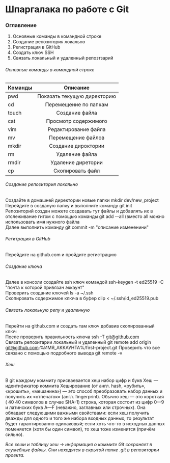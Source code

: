 # Шпаргалака по работе с Git
### Оглавление
1. Основные команды в командной строке
2. Создание репозитория локально
3. Регистрация в GitHub
4. Создать ключ SSH
5. Связать локальный и удаленный репозтзарий

###### *Основные команды в командной строке*
| Команды | Описание |
| ------- |:--------:|
| pwd     | Показать текущую директорию |
| cd      | Перемещение по папкам|
| touch   | Создание файла |
| cat     | Просмотр содержимого |
| vim     | Редактирование файла |
| mv      | Перемещение файлов |
| mkdir   | Создание дироктории |
| rm      | Удаление файла |
| rmdir   | Удаление диретории|
| cp      | Скопировать файл |

###### Создание репозитория локально  

Создайте в домашней директории  новые папки mkdir dev/new_project<br>
Перейдите в созданую папку и выполните команду git init<br>
Репозиторий создан можете создавать тут файлы и добавлять их в отслеживание гитом с помощью команды git add --all (вместо all можно использовать имя нужного файла<br>
Далее выполнить команду git commit -m "описание измененини" 

###### Регитрация в GitHub
Перейдите на github.com и пройдите регистрацию<br>

###### Создание ключа

Далее в консоли создайте ssh ключ командой ssh-keygen -t ed25519 -C "почта к которой привязан эккаунт"<br>
Проверить создание ключей ls -a ~/.ssh<br>
Скопировать содержимое ключа в буфер clip < ~/.ssh/id_ed25519.pub<br>

###### Связать локальную репу и удаленную

Перейти на github.com и создать там ключ добавив скопированный ключ<br>
После проверить правильность ключа ssh -T git@github.com<br>
Связать репозитарии локальный и удаленный git remote add origin git@github.com:%ИМЯ_АККАУНТА%/first-project.git
Проверить что все связано с помощью подробного вывода git remote -v

###### Хеш
В git каждому коммиту присваевается хеш набор цифр и букв
Хеш — идентификатор коммита
Хеширование (от англ. hash, «рубить», «крошить», «мешанина») — это способ преобразовать набор данных и получить их «отпечаток» (англ. fingerprint).
Обычно хеш — это короткая (
40
40 символов в случае SHA-1) строка, которая состоит из цифр
0—9 и латинских букв
A—F (неважно, заглавных или строчных). Она обладает следующими важными свойствами:
если хеш получить дважды для одного и того же набора входных данных, то результат будет гарантированно одинаковый;
если хоть что-то в исходных данных поменяется (хотя бы один символ), то хеш тоже изменится (причём сильно).

*Все хеши и таблицу хеш → информация о коммите Git сохраняет в служебные файлы. Они находятся в скрытой папке .git в репозитории проекта.*


